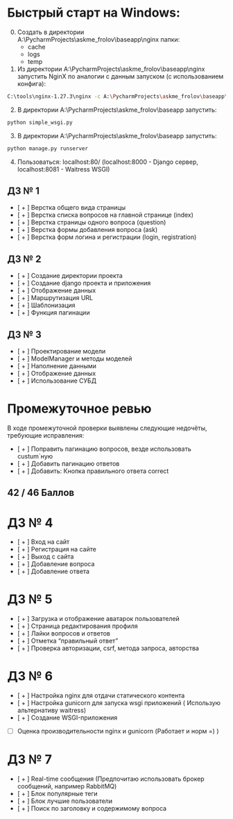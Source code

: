 # Быстрый старт на Windows:
0. Создать в директории A:\PycharmProjects\askme_frolov\baseapp\nginx папки:
    - cache
    - logs
    - temp
1. Из директории A:\PycharmProjects\askme_frolov\baseapp\nginx запустить NginX по аналогии с данным запуском (с использованием конфига):
```bash
C:\tools\nginx-1.27.3\nginx -c A:\PycharmProjects\askme_frolov\baseapp\nginx\conf\nginx.conf
```
2. В директории A:\PycharmProjects\askme_frolov\baseapp запустить:
```bash
python simple_wsgi.py
 ```
3. В директории A:\PycharmProjects\askme_frolov\baseapp запустить:
```bash
python manage.py runserver
```
4. Пользоваться: localhost:80/
    (localhost:8000 - Django сервер, localhost:8081 - Waitress WSGI)
## ДЗ № 1
- [ + ] Верстка общего вида страницы
- [ + ] Верстка списка вопросов на главной странице (index)
- [ + ] Верстка страницы одного вопроса (question)
- [ + ] Верстка формы добавления вопроса (ask)
- [ + ] Верстка форм логина и регистрации (login, registration)

## ДЗ № 2
- [ + ] Создание директории проекта
- [ + ] Создание django проекта и приложения
- [ + ] Отображение данных
- [ + ] Маршрутизация URL
- [ + ] Шаблонизация
- [ + ] Функция пагинации

## ДЗ № 3
- [ + ] Проектирование модели
- [ + ] ModelManager и методы моделей
- [ + ] Наполнение данными
- [ + ] Отображение данных
- [ + ] Использование СУБД

# Промежуточное ревью
В ходе промежуточной проверки выявлены следующие недочёты, требующие исправления:
- [ + ] Поправить пагинацию вопросов, везде использовать custum`ную
- [ + ] Добавить пагинацию ответов
- [ + ] Добавить: Кнопка правильного ответа correct
## 42 / 46 Баллов

# ДЗ № 4
- [ + ] Вход на сайт
- [ + ] Регистрация на сайте
- [ + ] Выход с сайта
- [ + ] Добавление вопроса
- [ + ] Добавление ответа

# ДЗ № 5
- [ + ] Загрузка и отображение аватарок пользователей
- [ + ] Страница редактирования профиля
- [ + ] Лайки вопросов и ответов
- [ + ] Отметка “правильный ответ”
- [ + ] Проверка авторизации, csrf, метода запроса, авторства

# ДЗ № 6
- [ + ] Настройка nginx для отдачи статического контента
- [ + ] Настройка gunicorn для запуска wsgi приложений 
  ( Использую альтернативу waitress)
- [ + ] Создание WSGI-приложения
- [ ] Оценка производительности nginx и gunicorn (Работает и норм =) )

# ДЗ № 7
- [ + ] Real-time сообщения (Предпочитаю использовать брокер сообщений, например RabbitMQ)
- [ + ] Блок популярные теги
- [ + ] Блок лучшие пользователи
- [ + ] Поиск по заголовку и содержимому вопроса
